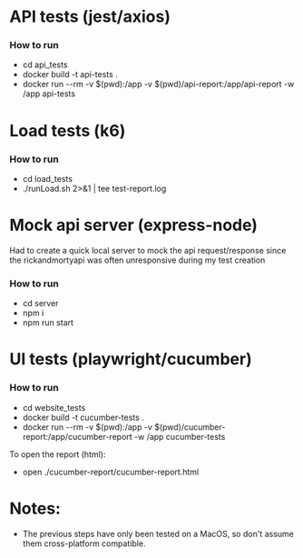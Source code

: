 # API tests (jest/axios)

### How to run

-   cd api_tests
-   docker build -t api-tests .
-   docker run --rm -v $(pwd):/app -v $(pwd)/api-report:/app/api-report -w /app api-tests

# Load tests (k6)

### How to run

-   cd load_tests
-   ./runLoad.sh 2>&1 | tee test-report.log

# Mock api server (express-node)

Had to create a quick local server to mock the api request/response since the rickandmortyapi was often unresponsive during my test creation

### How to run

-   cd server
-   npm i
-   npm run start

# UI tests (playwright/cucumber)

### How to run

-   cd website_tests
-   docker build -t cucumber-tests .
-   docker run --rm -v $(pwd):/app -v $(pwd)/cucumber-report:/app/cucumber-report -w /app cucumber-tests

To open the report (html):

-   open ./cucumber-report/cucumber-report.html

# Notes:

-   The previous steps have only been tested on a MacOS, so don't assume them cross-platform compatible.
